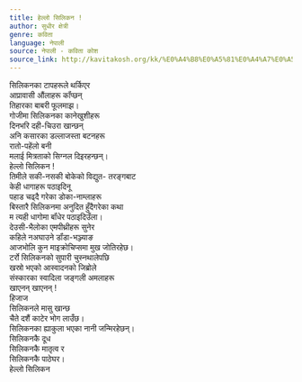 ```yaml
---
title: हेल्लो सिलिकन !
author: सुधीर क्षेत्री
genre: कविता
language: नेपाली
source: नेपाली - कविता कोश
source_link: http://kavitakosh.org/kk/%E0%A4%B8%E0%A5%81%E0%A4%A7%E0%A5%80%E0%A4%B0_%E0%A4%95%E0%A5%8D%E0%A4%B7%E0%A5%87%E0%A4%A4%E0%A5%8D%E0%A4%B0%E0%A5%80
---
```


सिलिकनका टापहरूले थर्किएर  
आप्रावासी औंलाहरू कॉंप्छन्  
तिहारका बाबरी फूलमाझ।  
गोजीमा सिलिकनका कानेखुशीहरू  
दिनभरि दही-चिउरा खान्छन्  
अनि कसारका डल्लाजस्ता बटनहरू  
रातो-पहेंलो बनी  
मलाई मित्रताको सिग्नल दिइरहन्छन्।  
हेल्लो सिलिकन !  
तिमीले सकी-नसकी बोकेको विद्युत- तरङ्गबाट  
केही धागाहरू पठाइदिनू  
पहाड चढ्दै गरेका डोका-नाम्लाहरू  
बिस्तारै सिलिकनमा अनुदित हुँदैगरेका कथा  
म त्यही धागोमा बॉंधेर पठाइदिउँला।  
देउसी-भैलोका एमपीथ्रीहरू सुनेर  
कहिले नअघाउने डॉंडा-भञ्ज्याङ  
आजभोलि कुन माइक्रोचिप्समा मुख जोतिरहेछ।  
टर्रो सिलिकनको सुपारी चुस्नथालेपछि  
खस्रो भएको आस्वादनको जिब्रोले  
संस्कारका स्वादिला जङ्गली अमलाहरू  
खाएनन् खाएनन् !  
हिजाज  
सिलिकनले मासु खान्छ  
चैते दशैं काटेर भोग लाउँछ।  
सिलिकनका ह्याकुला भएका नानी जन्मिरहेछन्।  
सिलिकनकै दूध  
सिलिकनकै मातृत्व र  
सिलिकनकै पाठेघर।  
हेल्लो सिलिकन
